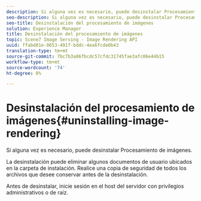```yaml
---
description: Si alguna vez es necesario, puede desinstalar Procesamiento de imágenes.
seo-description: Si alguna vez es necesario, puede desinstalar Procesamiento de imágenes.
seo-title: Desinstalación del procesamiento de imágenes
solution: Experience Manager
title: Desinstalación del procesamiento de imágenes
topic: Scene7 Image Serving - Image Rendering API
uuid: ffabd01e-8653-491f-bddc-4ea6fcde0b43
translation-type: tm+mt
source-git-commit: 7bc7b3a86fbcdc57cfdc31745fae3afc06e44b15
workflow-type: tm+mt
source-wordcount: '74'
ht-degree: 0%

---
```



# Desinstalación del procesamiento de imágenes{#uninstalling-image-rendering}

Si alguna vez es necesario, puede desinstalar Procesamiento de imágenes.

La desinstalación puede eliminar algunos documentos de usuario ubicados en la carpeta de instalación. Realice una copia de seguridad de todos los archivos que desee conservar antes de la desinstalación.

Antes de desinstalar, inicie sesión en el host del servidor con privilegios administrativos o de raíz.
